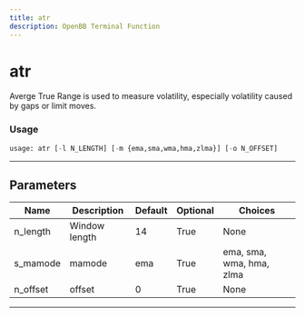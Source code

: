 ```yaml
---
title: atr
description: OpenBB Terminal Function
---
```


# atr

Averge True Range is used to measure volatility, especially volatility caused by gaps or limit moves.

### Usage 
```python
usage: atr [-l N_LENGTH] [-m {ema,sma,wma,hma,zlma}] [-o N_OFFSET]
```
---
## Parameters

| Name | Description | Default | Optional | Choices |
| ---- | ----------- | ------- | -------- | ------- |
| n_length | Window length | 14 | True | None |
| s_mamode | mamode | ema | True | ema, sma, wma, hma, zlma |
| n_offset | offset | 0 | True | None |
---
